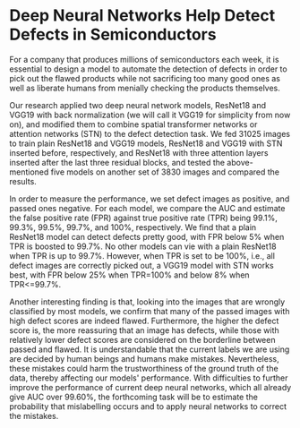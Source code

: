 # Deep Neural Networks Help Detect Defects in Semiconductors
For a company that produces millions of semiconductors each week, it is essential to design a model to automate the detection of defects in order to pick out the flawed products while not sacrificing too many good ones as well as liberate humans from menially checking the products themselves.

Our research applied two deep neural network models, ResNet18 and VGG19 with back normalization (we will call it VGG19 for simplicity from now on), and modified them to combine spatial transformer networks or attention networks (STN) to the defect detection task. We fed 31025 images to train plain ResNet18 and VGG19 models, ResNet18 and VGG19 with STN inserted before, respectively, and ResNet18 with three attention layers inserted after the last three residual blocks, and tested the above-mentioned five models on another set of 3830 images and compared the results.

In order to measure the performance, we set defect images as positive, and passed ones negative. For each model, we compare the AUC and estimate the false positive rate (FPR) against true positive rate (TPR) being 99.1%, 99.3%, 99.5%, 99.7%, and 100%, respectively. We find that a plain ResNet18 model can detect defects pretty good, with FPR below 5% when TPR is boosted to 99.7%. No other models can vie with a plain ResNet18 when TPR is up to 99.7%. However, when TPR is set to be 100%, i.e., all defect images are correctly picked out, a VGG19 model with STN works best, with FPR below 25% when TPR=100% and below 8% when TPR<=99.7%.

Another interesting finding is that, looking into the images that are wrongly classified by most models, we confirm that many of the passed images with high defect scores are indeed flawed. Furthermore, the higher the defect score is, the more reassuring that an image has defects, while those with relatively lower defect scores are considered on the borderline between passed and flawed. It is understandable that the current labels we are using are decided by human beings and humans make mistakes. Nevertheless, these mistakes could harm the trustworthiness of the ground truth of the data, thereby affecting our models' performance. With difficulties to further improve the performance of current deep neural networks, which all already give AUC over 99.60%, the forthcoming task will be to estimate the probability that mislabelling occurs and to apply neural networks to correct the mistakes.
